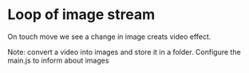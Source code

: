 # Loop of image stream

On touch move we see a change in image creats video effect.

Note: convert a video into images and store it in a folder. Configure the main.js to inform about images
